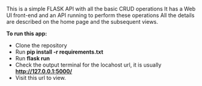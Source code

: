 This is a simple FLASK API with all the basic CRUD operations
It has a Web UI front-end and an API running to perform these operations
All the details are described on the home page and the subsequent views.

**To run this app:**

- Clone the repository
- Run **pip install -r requirements.txt**
- Run **flask run**
- Check the output terminal for the locahost url, it is usually **http://127.0.0.1:5000/**
- Visit this url to view.
